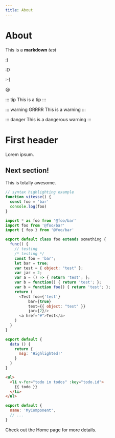```yaml
---
title: About
---
```


<div>
  <!-- You can use Vue components inside markdown -->
  <i-carbon-dicom-overlay class="m-auto -mb-6 text-4xl" />
  <h1>About</h1>
</div>

This is a **markdown** _test_

:)

:D


:-)

😆

::: tip
This is a tip
:::

::: warning GRRRR
This is a warning
:::

::: danger
This is a dangerous warning
:::

# First header

Lorem ipsum.

## Next section!

This is totally awesome.

```js {2}
// syntax highlighting example
function vitesse() {
  const foo = 'bar'
  console.log(foo)
}
```

```js {20}
import * as foo from '@foo/bar'
import foo from '@foo/bar'
import { foo } from '@foo/bar'

export default class foo extends something {
  func() {
    // testing
    /* testing */
    const foo = 'bar';
    let bar = true;
    var test = { object: "test" };
    var jar = 2;
    var a = () => { return 'test'; };
    var b = function() { return 'test'; };
    var b = function foo() { return 'test'; };
    return (
      <Test foo={'test'}
          bar={true}
          test={{ object: "test" }}
          jar={2}/>
      <a href="#">Test</a>
    )
  }
}
```

```js
export default {
  data () {
    return {
      msg: 'Highlighted!'
    }
  }
}
```

```html {3}
<ul>
  <li v-for="todo in todos" :key="todo.id">
    {{ todo }}
  </li>
</ul>
```

```js
export default {
  name: 'MyComponent',
  // ...
}
```
Check out the <router-link :to="{ name: 'index' }">Home page</router-link> for more details.



